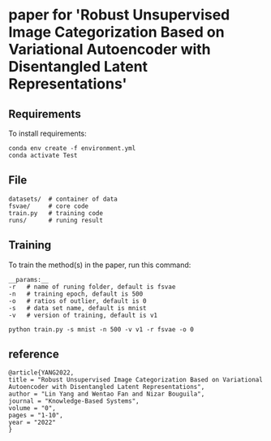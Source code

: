 # paper for 'Robust Unsupervised Image Categorization Based on Variational Autoencoder with Disentangled Latent Representations'
## Requirements
  
To install requirements:

```setup
conda env create -f environment.yml
conda activate Test
```

## File

    datasets/  # container of data  
    fsvae/     # core code  
    train.py   # training code   
    runs/      # runing result  

## Training

To train the method(s) in the paper, run this command:  

    __params:__  
    -r   # name of runing folder, default is fsvae  
    -n   # training epoch, default is 500  
    -o   # ratios of outlier, default is 0
    -s   # data set name, default is mnist  
    -v   # version of training, default is v1  

```train
python train.py -s mnist -n 500 -v v1 -r fsvae -o 0
```

## reference
    @article{YANG2022,
    title = "Robust Unsupervised Image Categorization Based on Variational Autoencoder with Disentangled Latent Representations",
    author = "Lin Yang and Wentao Fan and Nizar Bouguila",
    journal = "Knowledge-Based Systems",
    volume = "0",
    pages = "1-10",
    year = "2022"
    }

